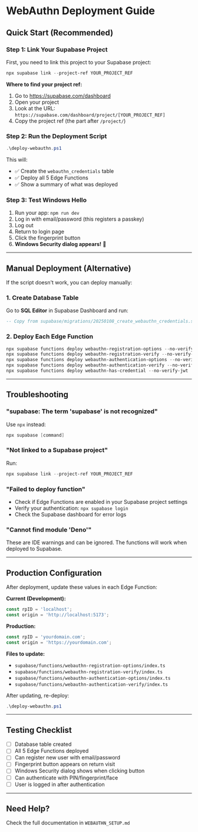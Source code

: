 # WebAuthn Deployment Guide

## Quick Start (Recommended)

### Step 1: Link Your Supabase Project

First, you need to link this project to your Supabase project:

```powershell
npx supabase link --project-ref YOUR_PROJECT_REF
```

**Where to find your project ref:**
1. Go to https://supabase.com/dashboard
2. Open your project
3. Look at the URL: `https://supabase.com/dashboard/project/[YOUR_PROJECT_REF]`
4. Copy the project ref (the part after `/project/`)

### Step 2: Run the Deployment Script

```powershell
.\deploy-webauthn.ps1
```

This will:
- ✅ Create the `webauthn_credentials` table
- ✅ Deploy all 5 Edge Functions
- ✅ Show a summary of what was deployed

### Step 3: Test Windows Hello

1. Run your app: `npm run dev`
2. Log in with email/password (this registers a passkey)
3. Log out
4. Return to login page
5. Click the fingerprint button
6. **Windows Security dialog appears!** 🎉

---

## Manual Deployment (Alternative)

If the script doesn't work, you can deploy manually:

### 1. Create Database Table

Go to **SQL Editor** in Supabase Dashboard and run:

```sql
-- Copy from supabase/migrations/20250108_create_webauthn_credentials.sql
```

### 2. Deploy Each Edge Function

```powershell
npx supabase functions deploy webauthn-registration-options --no-verify-jwt
npx supabase functions deploy webauthn-registration-verify --no-verify-jwt
npx supabase functions deploy webauthn-authentication-options --no-verify-jwt
npx supabase functions deploy webauthn-authentication-verify --no-verify-jwt
npx supabase functions deploy webauthn-has-credential --no-verify-jwt
```

---

## Troubleshooting

### "supabase: The term 'supabase' is not recognized"

Use `npx` instead:
```powershell
npx supabase [command]
```

### "Not linked to a Supabase project"

Run:
```powershell
npx supabase link --project-ref YOUR_PROJECT_REF
```

### "Failed to deploy function"

- Check if Edge Functions are enabled in your Supabase project settings
- Verify your authentication: `npx supabase login`
- Check the Supabase dashboard for error logs

### "Cannot find module 'Deno'"

These are IDE warnings and can be ignored. The functions will work when deployed to Supabase.

---

## Production Configuration

After deployment, update these values in each Edge Function:

**Current (Development):**
```typescript
const rpID = 'localhost';
const origin = 'http://localhost:5173';
```

**Production:**
```typescript
const rpID = 'yourdomain.com';
const origin = 'https://yourdomain.com';
```

**Files to update:**
- `supabase/functions/webauthn-registration-options/index.ts`
- `supabase/functions/webauthn-registration-verify/index.ts`
- `supabase/functions/webauthn-authentication-options/index.ts`
- `supabase/functions/webauthn-authentication-verify/index.ts`

After updating, re-deploy:
```powershell
.\deploy-webauthn.ps1
```

---

## Testing Checklist

- [ ] Database table created
- [ ] All 5 Edge Functions deployed
- [ ] Can register new user with email/password
- [ ] Fingerprint button appears on return visit
- [ ] Windows Security dialog shows when clicking button
- [ ] Can authenticate with PIN/fingerprint/face
- [ ] User is logged in after authentication

---

## Need Help?

Check the full documentation in `WEBAUTHN_SETUP.md`
